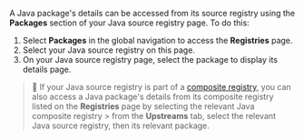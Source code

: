 A Java package's details can be accessed from its source registry using the **Packages** section of your Java source registry page. To do this:

1. Select **Packages** in the global navigation to access the **Registries** page.
1. Select your Java source registry on this page.
1. On your Java source registry page, select the package to display its details page.

> 📘
> If your Java source registry is part of a [composite registry](/docs/package-registries/manage-registries#composite-registries), you can also access a Java package's details from its composite registry listed on the **Registries** page by selecting the relevant Java composite registry > from the **Upstreams** tab, select the relevant Java source registry, then its relevant package.
